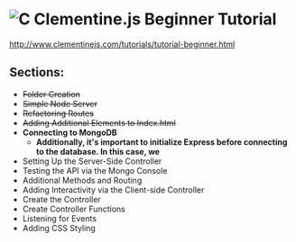 # ![C](http://gordon2012.github.io/images/clementine_150.png) Clementine.js Beginner Tutorial

<http://www.clementinejs.com/tutorials/tutorial-beginner.html>

## Sections:

* ~~Folder Creation~~
* ~~Simple Node Server~~
* ~~Refactoring Routes~~
* ~~Adding Additional Elements to Index.html~~
* **Connecting to MongoDB**
	* __Additionally, it's important to initialize Express before connecting to the database. In this case, we__
* Setting Up the Server-Side Controller
* Testing the API via the Mongo Console
* Additional Methods and Routing
* Adding Interactivity via the Client-side Controller
* Create the Controller
* Create Controller Functions
* Listening for Events
* Adding CSS Styling
